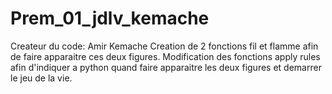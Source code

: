 # Prem_01_jdlv_kemache
Createur du code: Amir Kemache
Creation de 2 fonctions fil et flamme afin de faire apparaitre ces deux figures.
Modification des fonctions apply rules afin d'indiquer a python quand faire apparaitre les deux figures et demarrer le jeu de la vie.
